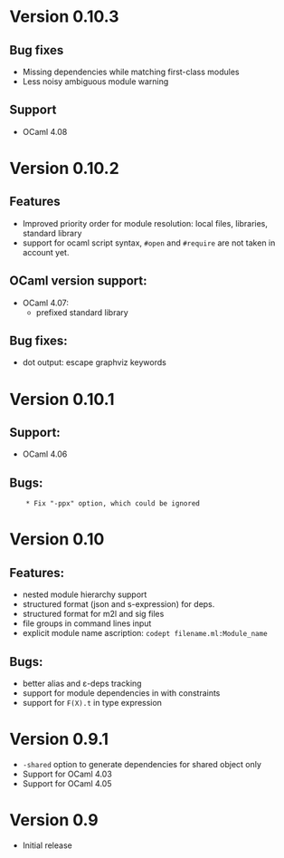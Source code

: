 # Version 0.10.3

## Bug fixes

  * Missing dependencies while matching first-class modules
  * Less noisy ambiguous module warning

## Support

  * OCaml 4.08

# Version 0.10.2

## Features

  * Improved priority order for module resolution:
    local files, libraries, standard library
  * support for ocaml script syntax,
    `#open` and `#require` are not taken in account yet.

## OCaml version support:

  * OCaml 4.07:
    * prefixed standard library

## Bug fixes:

  * dot output: escape graphviz keywords

# Version 0.10.1

## Support:

  * OCaml 4.06

## Bugs:

        * Fix "-ppx" option, which could be ignored

# Version 0.10

## Features:

  * nested module hierarchy support
  * structured format (json and s-expression) for deps.
  * structured format for m2l and sig files
  * file groups in command lines input
  * explicit module name ascription: `codept filename.ml:Module_name`

## Bugs:
  * better alias and ε-deps tracking
  * support for module dependencies in with constraints
  * support for `F(X).t` in type expression

# Version 0.9.1
  * `-shared` option to generate dependencies for shared object only
  * Support for OCaml 4.03
  * Support for OCaml 4.05

# Version 0.9
  * Initial release
